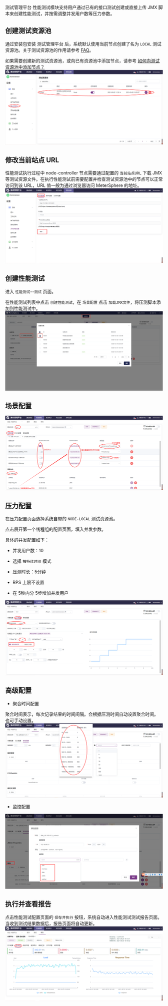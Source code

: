 测试管理平台 性能测试模块支持用户通过已有的接口测试创建或直接上传 JMX 脚本来创建性能测试，并按需调整并发用户数等压力参数。

## 创建测试资源池

通过安装包安装 测试管理平台 后，系统默认使用当前节点创建了名为 `LOCAL` 测试资源池。关于测试资源池的作用请参考 [FAQ](../faq/load_test.md#_1)。

如果需要创建新的测试资源池，或向已有资源池中添加节点，请参考 [如何向测试资源池中添加节点？](../faq/load_test.md#_2)
![!测试资源池](../img/system_management/测试资源池.png)

## 修改当前站点 URL

性能测试执行过程中 node-controller 节点需要通过配置的 `当前站点URL` 下载 JMX 等测试资源文件。在执行性能测试前需要配置并检查测试资源池中的节点可以正常访问到该 URL，URL 值一般为通过浏览器访问 MeterSphere 的地址。
![!当前站点URL](../img/system_management/当前站点URL.png)

## 创建性能测试

进入 `性能测试`--`测试` 页面。

在性能测试列表中点击 `创建性能测试`，在 `场景配置` 点击 `加载JMX文件`，将压测脚本添加到性能测试中。
![!创建性能测试](../../img/performance/创建性能测试.png)

## 场景配置
![!创建性能测试](../../img/performance/场景配置.png)

## 压力配置
在压力配置页面选择系统自带的 `NODE-LOCAL` 测试资源池。

点击展开第一个线程组的配置页面，填入并发参数。

具体的并发配置如下：

- 并发用户数：10

- 选择 `按持续时间` 模式

- 压测时长：5分钟

- RPS 上限不设置

- 在 5秒内分 5步增加并发用户

![!创建性能测试](../../img/performance/压力配置.png)

## 高级配置

- 聚合时间配置

聚合时间表示，每次记录结果的时间间隔。会根据压测时间自动设置聚合时间。 也可手动设置。
![!创建性能测试](../../img/performance/聚合时间.png)

- 监控配置

![!创建性能测试](../../img/performance/监控.png)


## 执行并查看报告

点击性能测试配置页面的 `保存并执行` 按钮，系统自动进入性能测试测试报告页面。当收到测试结果数据后，报告页面将自动更新。
![!性能测试报告](../img/performance/性能测试报告.png)



